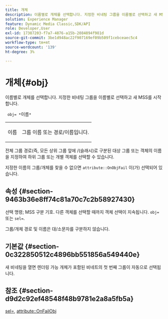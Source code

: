 ```yaml
---
title: 개체
description: 이름별로 개체를 선택합니다. 지정한 비네팅 그룹을 이름별로 선택하고 새 MSS를 시작합니다.
solution: Experience Manager
feature: Dynamic Media Classic,SDK/API
role: Developer,User
exl-id: 17387203-f7a7-4876-a15b-2084894f981d
source-git-commit: 3be1d948ac22f907169ef09b509f1cebceaec5c4
workflow-type: tm+mt
source-wordcount: '139'
ht-degree: 3%

---
```


# 개체{#obj}

이름별로 개체를 선택합니다. 지정한 비네팅 그룹을 이름별로 선택하고 새 MSS를 시작합니다.

` obj= *`이름`*`

<table id="simpletable_6E0DA6CBCDCF4CDDAFA5A4C38E0D5FC5"> 
 <tr class="strow"> 
  <td class="stentry"> <p> <span class="codeph"> <span class="varname"> 이름 </span> </span> </p> </td> 
  <td class="stentry"> <p>그룹 이름 또는 경로/이름입니다. </p> </td> 
 </tr> 
</table>

전체 그룹 경로(즉, 모든 상위 그룹 앞에 /(슬래시)로 구분된 대상 그룹 또는 객체의 이름을 지정하여 하위 그룹 또는 개별 객체를 선택할 수 있습니다.

지정한 이름의 그룹/개체를 찾을 수 없으면 `attribute::OnObjFail` 이(가) 선택되어 있습니다.

## 속성 {#section-9463b36e8ff74c81a70c7c2b58927430}

선택 명령; MSS 구분 기호. 다른 객체를 선택할 때까지 객체 선택이 지속됩니다. `obj=` 또는 `sel=`.

그룹/개체 경로 및 이름은 대/소문자를 구분하지 않습니다.

## 기본값 {#section-0c322850512c4896bb551856a549440e}

새 비네팅을 열면 렌더링 가능 개체가 포함된 비네트의 첫 번째 그룹이 자동으로 선택됩니다.

## 참조 {#section-d9d2c92ef48548f48b9781e2a8a5fb5a}

[sel=](../../../../../ir-api/http-protocol/image-rendering-api-ref/c-ir-http-protocol-ref/c-ir-http-protocol-command-reference/r-ir-sel.md#reference-01322c58d414481385c29fcdd27a090b), [attribute::OnFailObj](../../../../../ir-api/material-cat/image-rendering-api-ref/c-ir-material-catalog/c-ir-attributes-reference/r-ir-onfailobj.md#reference-4c6ba90418e84da5831f8573bbbf2c8d)
